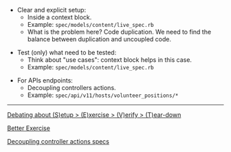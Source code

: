 * Clear and explicit setup:
  * Inside a context block.
  * Example: `spec/models/content/live_spec.rb`
  * What is the problem here? Code duplication. We need to find the balance between duplication and uncoupled code.

- Test (only) what need to be tested:
  * Think about "use cases": context block helps in this case.
  * Example: `spec/models/content/live_spec.rb`

* For APIs endpoints:
  * Decoupling controllers actions.
  * Example: `spec/api/v11/hosts/volunteer_positions/*`

--------

[Debating about (S)etup > (E)xercise > (V)erify > (T)ear-down](https://github.com/Worldpackers/worldpackersplatform/pull/2391)

[Better Exercise](https://github.com/Worldpackers/worldpackersplatform/pull/2420)

[Decoupling controller actions specs](https://github.com/Worldpackers/worldpackersplatform/pull/2392)

